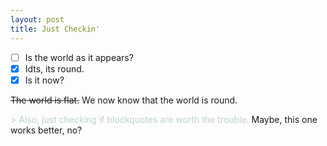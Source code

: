 ```yaml
---
layout: post
title: Just Checkin'
---
```

- [ ] Is the world as it appears?
- [x] Idts, its round.
- [x] Is it now?

~~The world is flat.~~ We now know that the world is round.

<span style="color:#BED2C9"> > Also, just checking if blockquotes are worth the trouble.</span>
<span class="quote"> Maybe, this one works better, no? </span>
